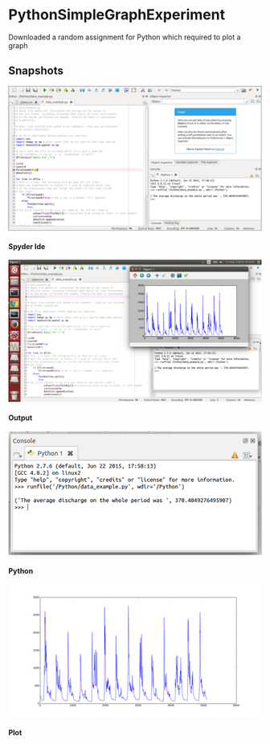 # PythonSimpleGraphExperiment
Downloaded a random assignment for Python which required to plot a graph

## Snapshots
![Fig 1](https://raw.githubusercontent.com/vishwaraj00/PythonSimpleGraphExperiment/master/Snapshots/SpyderIDE.png "Sypder IDE")
#### Spyder Ide

![Fig 2](https://raw.githubusercontent.com/vishwaraj00/PythonSimpleGraphExperiment/master/Snapshots/Output.png "Output")
#### Output

![Fig 3](https://raw.githubusercontent.com/vishwaraj00/PythonSimpleGraphExperiment/master/Snapshots/PythonConsole.png "Python Console")
#### Python

![Fig 4](https://raw.githubusercontent.com/vishwaraj00/PythonSimpleGraphExperiment/master/Snapshots/figure_1.png "Plot")
#### Plot


